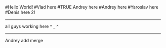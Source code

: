 #Hello World\!
#Vlad here
#TRUE Andrey here
#Andrey here
#Yaroslav here
#Denis here 2!
___________________________
all guys working here ^ _ ^

___________________________
Andrey add merge